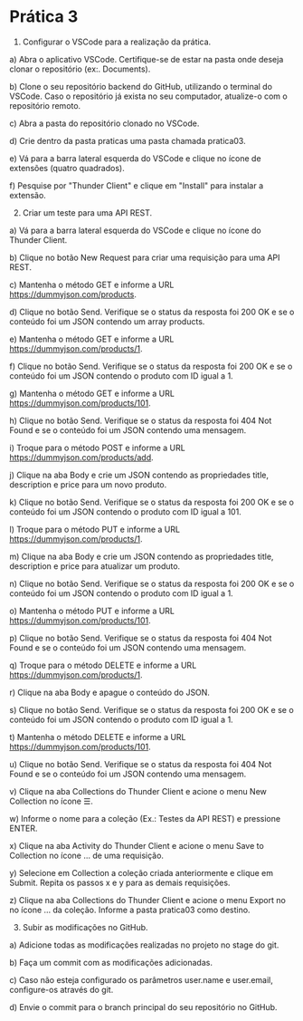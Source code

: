 # Prática 3

1. Configurar o VSCode para a realização da prática.

a) Abra o aplicativo VSCode. Certifique-se de estar na pasta onde deseja clonar o repositório (ex:. Documents).

b) Clone o seu repositório backend do GitHub, utilizando o terminal do VSCode. Caso o repositório já exista no seu computador, atualize-o com o repositório remoto.  

c) Abra a pasta do repositório clonado no VSCode.

d) Crie dentro da pasta praticas uma pasta chamada pratica03.

e) Vá para a barra lateral esquerda do VSCode e clique no ícone de extensões (quatro quadrados).

f) Pesquise por "Thunder Client" e clique em "Install" para instalar a extensão.


2. Criar um teste para uma API REST.

a) Vá para a barra lateral esquerda do VSCode e clique no ícone do Thunder Client.

b) Clique no botão New Request para criar uma requisição para uma API REST.

c) Mantenha o método GET e informe a URL https://dummyjson.com/products.

d) Clique no botão Send. Verifique se o status da resposta foi 200 OK e se o conteúdo foi um JSON contendo um array products.

e) Mantenha o método GET e informe a URL https://dummyjson.com/products/1. 

f) Clique no botão Send. Verifique se o status da resposta foi 200 OK e se o conteúdo foi um JSON contendo o produto com ID igual a 1.

g) Mantenha o método GET e informe a URL https://dummyjson.com/products/101.

h) Clique no botão Send. Verifique se o status da resposta foi 404 Not Found e se o conteúdo foi um JSON contendo uma mensagem.

i) Troque para o método POST e informe a URL https://dummyjson.com/products/add.

j) Clique na aba Body e crie um JSON contendo as propriedades title, description e price para um novo produto.

k) Clique no botão Send. Verifique se o status da resposta foi 200 OK e se o conteúdo foi um JSON contendo o produto com ID igual a 101.

l) Troque para o método PUT e informe a URL https://dummyjson.com/products/1. 

m) Clique na aba Body e crie um JSON contendo as propriedades title, description e price para atualizar um produto.

n) Clique no botão Send. Verifique se o status da resposta foi 200 OK e se o conteúdo foi um JSON contendo o produto com ID igual a 1.

o) Mantenha o método PUT e informe a URL https://dummyjson.com/products/101.

p) Clique no botão Send. Verifique se o status da resposta foi 404 Not Found e se o conteúdo foi um JSON contendo uma mensagem.

q) Troque para o método DELETE e informe a URL https://dummyjson.com/products/1. 

r) Clique na aba Body e apague o conteúdo do JSON.

s) Clique no botão Send. Verifique se o status da resposta foi 200 OK e se o conteúdo foi um JSON contendo o produto com ID igual a 1.

t) Mantenha o método DELETE e informe a URL https://dummyjson.com/products/101.

u) Clique no botão Send. Verifique se o status da resposta foi 404 Not Found e se o conteúdo foi um JSON contendo uma mensagem.

v) Clique na aba Collections do Thunder Client e acione o menu New Collection no ícone ☰.

w) Informe o nome para a coleção (Ex.: Testes da API REST) e pressione ENTER.

x) Clique na aba Activity do Thunder Client e acione o menu Save to Collection no ícone …  de uma requisição. 

y) Selecione em Collection a coleção criada anteriormente e clique em Submit. Repita os passos x e y para as demais requisições.

z) Clique na aba Collections do Thunder Client e acione o menu Export no no ícone … da coleção. Informe a pasta pratica03 como destino.


3. Subir as modificações no GitHub.

a) Adicione todas as modificações realizadas no projeto no stage do git.

b) Faça um commit com as modificações adicionadas.

c) Caso não esteja configurado os parâmetros user.name e user.email, configure-os através do git.

d) Envie o commit para o branch principal do seu repositório no GitHub.

